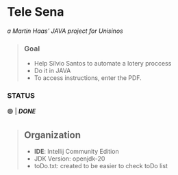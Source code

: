 # Tele Sena

_a Martin Haas' JAVA project for Unisinos_

> ### Goal
> - Help Sílvio Santos to automate a lotery proccess
> - Do it in JAVA
> - To access instructions, enter the PDF.

### STATUS
🟢 | _**DONE**_

> ## Organization
> - **IDE**: Intellij Community Edition
> - JDK Version: openjdk-20
> - toDo.txt: created to be easier to check toDo list
